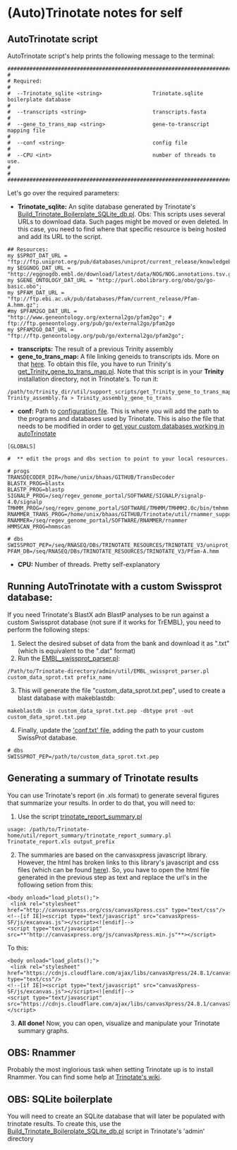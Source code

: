 # (Auto)Trinotate notes for self

## AutoTrinotate script

AutoTrinotate script's help prints the following message to the terminal:

```
##############################################################################
#
# Required:
#
#  --Trinotate_sqlite <string>                Trinotate.sqlite boilerplate database
#
#  --transcripts <string>                     transcripts.fasta
#
#  --gene_to_trans_map <string>               gene-to-transcript mapping file
#
#  --conf <string>                            config file
#
#  --CPU <int>                                number of threads to use.
#
#
##############################################################################
```

Let's go over the required parameters:

* **Trinotate_sqlite:** An sqlite database generated by Trinotate's [Build_Trinotate_Boilerplate_SQLite_db.pl](https://github.com/Trinotate/Trinotate/blob/master/admin/Build_Trinotate_Boilerplate_SQLite_db.pl). Obs: This scripts uses several URLs to download data. Such pages might be moved or even deleted. In this case, you need to find where that specific resource is being hosted and add its URL to the script.

```
## Resources:
my $SPROT_DAT_URL = "ftp://ftp.uniprot.org/pub/databases/uniprot/current_release/knowledgebase/complete/uniprot_sprot.dat.gz";
my $EGGNOG_DAT_URL = "http://eggnogdb.embl.de/download/latest/data/NOG/NOG.annotations.tsv.gz";
my $GENE_ONTOLOGY_DAT_URL = "http://purl.obolibrary.org/obo/go/go-basic.obo";
my $PFAM_DAT_URL = "ftp://ftp.ebi.ac.uk/pub/databases/Pfam/current_release/Pfam-A.hmm.gz";
#my $PFAM2GO_DAT_URL = "http://www.geneontology.org/external2go/pfam2go"; # ftp://ftp.geneontology.org/pub/go/external2go/pfam2go
my $PFAM2GO_DAT_URL = "ftp://ftp.geneontology.org/pub/go/external2go/pfam2go";
```


* **transcripts:** The result of a previous Trinity assembly
* **gene_to_trans_map:** A file linking geneids to transcripts ids. More on that [here](https://github.com/trinityrnaseq/trinityrnaseq/wiki/Output-of-Trinity-Assembly). To obtain this file, you have to run Trinity's [get_Trinity_gene_to_trans_map.pl](https://github.com/trinityrnaseq/trinityrnaseq/blob/master/util/support_scripts/get_Trinity_gene_to_trans_map.pl). Note that this script is in your **Trinity** installation directory, not in Trinotate's. To run it:

```
/path/to/trinity_dir/util/support_scripts/get_Trinity_gene_to_trans_map.pl Trinity_assembly.fa > Trinity_assembly_gene_to_trans
```


* **conf:** Path to [configuration file](https://github.com/Trinotate/Trinotate/blob/master/auto/conf.txt). This is where you will add the path to the programs and databases used by Trinotate. This is also the file that needs to be modified in order to [get your custom databases working in autoTrinotate](#running-autotrinotate-with-a-custom-swissprot-database)

```
[GLOBALS]

#  ** edit the progs and dbs section to point to your local resources.

# progs
TRANSDECODER_DIR=/home/unix/bhaas/GITHUB/TransDecoder
BLASTX_PROG=blastx
BLASTP_PROG=blastp
SIGNALP_PROG=/seq/regev_genome_portal/SOFTWARE/SIGNALP/signalp-4.0/signalp
TMHMM_PROG=/seq/regev_genome_portal/SOFTWARE/TMHMM/TMHMM2.0c/bin/tmhmm
RNAMMER_TRANS_PROG=/home/unix/bhaas/GITHUB/Trinotate/util/rnammer_support/RnammerTranscriptome.pl
RNAMMER=/seq/regev_genome_portal/SOFTWARE/RNAMMER/rnammer
HMMSCAN_PROG=hmmscan

# dbs
SWISSPROT_PEP=/seq/RNASEQ/DBs/TRINOTATE_RESOURCES/TRINOTATE_V3/uniprot_sprot.pep
PFAM_DB=/seq/RNASEQ/DBs/TRINOTATE_RESOURCES/TRINOTATE_V3/Pfam-A.hmm
```

* **CPU:** Number of threads. Pretty self-explanatory

## Running AutoTrinotate with a custom Swissprot database:

If you need Trinotate's BlastX adn BlastP analyses to be run against a custom Swissprot database (not sure if it works for TrEMBL), you need to perform the following steps:

1. Select the desired subset of data from the bank and download it as ".txt" (which is equivalent to the ".dat" format)
2. Run the [EMBL_swissprot_parser.pl](https://github.com/Trinotate/Trinotate/blob/master/admin/util/EMBL_swissprot_parser.pl):

```
/Path/to/Trinotate-directory/admin/util/EMBL_swissprot_parser.pl custom_data_sprot.txt prefix_name
```

3. This will generate the file "custom_data_sprot.txt.pep", used to create a blast database with makeblastdb:

```
makeblastdb -in custom_data_sprot.txt.pep -dbtype prot -out custom_data_sprot.txt.pep
```

4. Finally, update the ['conf.txt' file](https://github.com/Trinotate/Trinotate/blob/master/auto/conf.txt), adding the path to your custom SwissProt database.

```
# dbs
SWISSPROT_PEP=/path/to/custom_data_sprot.txt.pep
```

## Generating a summary of Trinotate results

You can use Trinotate's report (in .xls format) to generate several figures that summarize your results. In order to do that, you will need to: 

1. Use the script [trinotate_report_summary.pl](https://github.com/Trinotate/Trinotate/blob/master/util/report_summary/trinotate_report_summary.pl)

```
usage: /path/to/Trinotate-home/util/report_summary/trinotate_report_summary.pl Trinotate_report.xls output_prefix

```

2. The summaries are based on the canvasxpress javascript library. However, the html has broken links to this library's javascript and css files (which can be found [here](https://cdnjs.com/libraries/canvasXpress)). So, you have to open the html file generated in the previous step as text and replace the url's in the following setion from this:

```
<body onload="load_plots();">
 <link rel="stylesheet" href="http://canvasxpress.org/css/canvasXpress.css" type="text/css"/>
<!--[if IE]><script type="text/javascript" src="canvasXpress-SF/js/excanvas.js"></script><![endif]-->
<script type="text/javascript" src=**"http://canvasxpress.org/js/canvasXpress.min.js"**></script>
```

To this:

```
<body onload="load_plots();">
 <link rel="stylesheet" href="https://cdnjs.cloudflare.com/ajax/libs/canvasXpress/24.8.1/canvasXpress.min.js" type="text/css"/>
<!--[if IE]><script type="text/javascript" src="canvasXpress-SF/js/excanvas.js"></script><![endif]-->
<script type="text/javascript" src="https://cdnjs.cloudflare.com/ajax/libs/canvasXpress/24.8.1/canvasXpress.min.js"></script>
```

3. **All done!** Now, you can open, visualize and manipulate your Trinotate summary graphs.


## OBS: Rnammer

Probably the most inglorious task when setting Trinotate up is to install Rnammer. You can find some help at [Trinotate's wiki](https://github.com/Trinotate/Trinotate.github.io/wiki/Software-installation-and-data-required#rnammer-free-academic-download).

## OBS: SQLite boilerplate

You will need to create an SQLite database that will later be populated with trinotate results. To create this, use the [Build_Trinotate_Boilerplate_SQLite_db.pl](https://github.com/Trinotate/Trinotate/blob/master/admin/Build_Trinotate_Boilerplate_SQLite_db.pl) script in Trinotate's 'admin' directory
